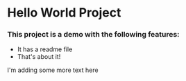 # Hello World Project

### This project is a demo with the following features:

- It has a readme file
- That's about it!

I'm adding some more text here
